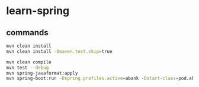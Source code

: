 # learn-spring

## commands

```bash
mvn clean install
mvn clean install -Dmaven.test.skip=true

mvn clean compile
mvn test --debug
mvn spring-javaformat:apply
mvn spring-boot:run -Dspring.profiles.active=abank -Dstart-class=pod.abank.Application
```
